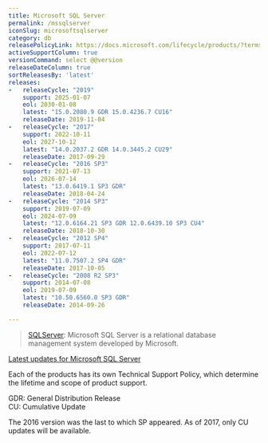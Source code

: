 ```yaml
---
title: Microsoft SQL Server
permalink: /mssqlserver
iconSlug: microsoftsqlserver
category: db
releasePolicyLink: https://docs.microsoft.com/lifecycle/products/?terms=SQL%20Server
activeSupportColumn: true
versionCommand: select @@version
releaseDateColumn: true
sortReleasesBy: 'latest'
releases:
-   releaseCycle: "2019"
    support: 2025-01-07
    eol: 2030-01-08
    latest: "15.0.2080.9 GDR 15.0.4236.7 CU16"
    releaseDate: 2019-11-04
-   releaseCycle: "2017"
    support: 2022-10-11
    eol: 2027-10-12
    latest: "14.0.2037.2 GDR 14.0.3445.2 CU29"
    releaseDate: 2017-09-29
-   releaseCycle: "2016 SP3"
    support: 2021-07-13
    eol: 2026-07-14
    latest: "13.0.6419.1 SP3 GDR"
    releaseDate: 2018-04-24
-   releaseCycle: "2014 SP3"
    support: 2019-07-09
    eol: 2024-07-09
    latest: "12.0.6164.21 SP3 GDR 12.0.6439.10 SP3 CU4"
    releaseDate: 2018-10-30
-   releaseCycle: "2012 SP4"
    support: 2017-07-11
    eol: 2022-07-12
    latest: "11.0.7507.2 SP4 GDR"
    releaseDate: 2017-10-05
-   releaseCycle: "2008 R2 SP3"
    support: 2014-07-08
    eol: 2019-07-09
    latest: "10.50.6560.0 SP3 GDR"
    releaseDate: 2014-09-26

---
```


>[SQLServer](https://www.microsoft.com/sql-server/): Microsoft SQL Server is a relational database management system developed by Microsoft.

[Latest updates for Microsoft SQL Server](https://docs.microsoft.com/sql/database-engine/install-windows/latest-updates-for-microsoft-sql-server)

Each of the products has its own Technical Support Policy, which determine the lifetime and scope of product support.

GDR: General Distribution Release  
CU: Cumulative Update

The 2016 version was the last to which SP appeared. As of 2017, only CU updates will be available.
